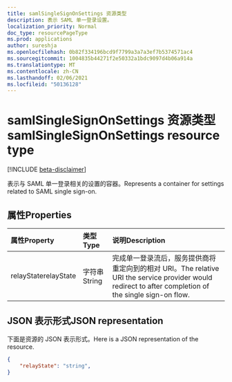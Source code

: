 ```yaml
---
title: samlSingleSignOnSettings 资源类型
description: 表示 SAML 单一登录设置。
localization_priority: Normal
doc_type: resourcePageType
ms.prod: applications
author: sureshja
ms.openlocfilehash: 0b82f334196bcd9f7799a3a7a3ef7b5374571ac4
ms.sourcegitcommit: 1004835b44271f2e50332a1bdc9097d4b06a914a
ms.translationtype: MT
ms.contentlocale: zh-CN
ms.lasthandoff: 02/06/2021
ms.locfileid: "50136128"
---
```

# <a name="samlsinglesignonsettings-resource-type"></a><span data-ttu-id="93769-103">samlSingleSignOnSettings 资源类型</span><span class="sxs-lookup"><span data-stu-id="93769-103">samlSingleSignOnSettings resource type</span></span>

[!INCLUDE [beta-disclaimer](../../includes/beta-disclaimer.md)]

<span data-ttu-id="93769-104">表示与 SAML 单一登录相关的设置的容器。</span><span class="sxs-lookup"><span data-stu-id="93769-104">Represents a container for settings related to SAML single sign-on.</span></span>

## <a name="properties"></a><span data-ttu-id="93769-105">属性</span><span class="sxs-lookup"><span data-stu-id="93769-105">Properties</span></span>

| <span data-ttu-id="93769-106">属性</span><span class="sxs-lookup"><span data-stu-id="93769-106">Property</span></span> | <span data-ttu-id="93769-107">类型</span><span class="sxs-lookup"><span data-stu-id="93769-107">Type</span></span> | <span data-ttu-id="93769-108">说明</span><span class="sxs-lookup"><span data-stu-id="93769-108">Description</span></span> |
|:---------------|:--------|:----------|
|<span data-ttu-id="93769-109">relayState</span><span class="sxs-lookup"><span data-stu-id="93769-109">relayState</span></span>|<span data-ttu-id="93769-110">字符串</span><span class="sxs-lookup"><span data-stu-id="93769-110">String</span></span>| <span data-ttu-id="93769-111">完成单一登录流后，服务提供商将重定向到的相对 URI。</span><span class="sxs-lookup"><span data-stu-id="93769-111">The relative URI the service provider would redirect to after completion of the single sign-on flow.</span></span> |


## <a name="json-representation"></a><span data-ttu-id="93769-112">JSON 表示形式</span><span class="sxs-lookup"><span data-stu-id="93769-112">JSON representation</span></span>
<span data-ttu-id="93769-113">下面是资源的 JSON 表示形式。</span><span class="sxs-lookup"><span data-stu-id="93769-113">Here is a JSON representation of the resource.</span></span>

<!-- {
  "blockType": "resource",
  "optionalProperties": [

  ],
  "@odata.type": "microsoft.graph.samlSingleSignOnSettings"
}-->

```json
{
    "relayState": "string",
}
```


<!-- uuid: 8fcb5dbc-d5aa-4681-8e31-b001d5168d79
2015-10-25 14:57:30 UTC -->
<!--
{
  "type": "#page.annotation",
  "description": "samlSingleSignOnSettings resource",
  "keywords": "",
  "section": "documentation",
  "tocPath": "",
  "suppressions": []
}
-->


